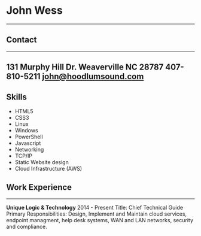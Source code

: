
# John Wess #
----------------------------------------
## Contact ##
----------------------------------------
131 Murphy Hill Dr. Weaverville NC 28787
407-810-5211
john@hoodlumsound.com
----------------------------------------

## Skills ##
* HTML5
* CSS3
* Linux
* Windows
* PowerShell
* Javascript
* Networking
* TCP/IP
* Static Website design
* Cloud Infrastructure (AWS)

## Work Experience ##
------------------

**Unique Logic & Technology**
2014 - Present
Title: Chief Technical Guide
Primary Responsibilities: Design, Implement and Maintain cloud services, endpoint managment, help desk systems, WAN and LAN networks, security and compliance.


